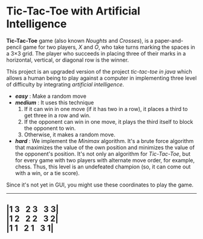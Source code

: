# Tic-Tac-Toe with Artificial Intelligence

**Tic-Tac-Toe** game (also known _Noughts_ and _Crosses_), is a 
paper-and-pencil game for two players, _X_ and _O_, who take turns 
marking the spaces in a 3×3 grid. The player who succeeds in placing 
three of their marks in a horizontal, vertical, or diagonal row is the winner.
  
This project is an upgraded version of the project _tic-tac-toe in java_ which 
allows a human being to play against a computer in implementing three level 
of difficulty by integrating _artificial intelligence_.  
- **_easy_** : Make a random move
- **_medium_** : It uses this technique
    1. If it can win in one move (if it has two in a row), it places a third to get three in a row and win.
    2. If the opponent can win in one move, it plays the third itself to block the opponent to win.
    3. Otherwise, it makes a random move.
- **_hard_** : We implement the _Minimax_ algorithm. It's a brute force algorithm 
that maximizes the value of the own position and minimizes the value of the opponent's position. 
It's not only an algorithm for _Tic-Tac-Toe_, but for every game with two players with 
alternate move order, for example, chess. Thus, this level is an undefeated 
champion (so, it can come out with a win, or a tie score).   

Since it's not yet in GUI, you might use these coordinates to play the game.

-------------------  
|1 3` ` 2 3` ` 3 3|  
|1 2` ` 2 2` ` 3 2|  
|1 1` ` 2 1` ` 3 1|  
------------------- 
